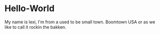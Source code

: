 # Hello-World
My name is lexi, I'm from a used to be small town. 
Boomtown USA or as we like to call it rockin the bakken.
